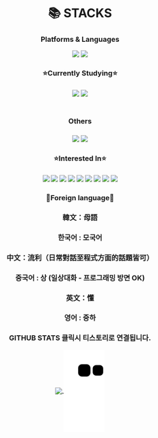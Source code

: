 <!--<img src="https://img.shields.io/badge/표시할이름-색상?style=for-the-badge&logo=기술스택아이콘&logoColor=white">--!>
<!-- 색상 작성시 #은 제외하고 쓸것 --!>
<div align=center><h1>📚 STACKS</h1></div>
<div align=center> 
<h3 align=center>Platforms & Languages</h3>


<img src="https://img.shields.io/badge/javascript-F7DF1E?style=for-the-badge&logo=javascript&logoColor=black">
<img src="https://img.shields.io/badge/node.js-339933?style=for-the-badge&logo=Node.js&logoColor=white">

<h3 align=center>⭐Currently Studying⭐ <h3>
<img src="https://img.shields.io/badge/TypeScript-3178C6.svg?&style=for-the-badge&logo=TypeScript&logoColor=white">
<img src="https://img.shields.io/badge/NestJS-E0234E?style=for-the-badge&logo=NestJS&logoColor=white">
</br>
<!--<img src="https://img.shields.io/badge/socket.io-010101?style=for-the-badge&logo=socket.io&logoColor=white">--!>
<!--<img src="https://img.shields.io/badge/mysql-4479A1?style=for-the-badge&logo=mysql&logoColor=white">--!>
<!--<img src="https://img.shields.io/badge/mariaDB-003545?style=for-the-badge&logo=mariaDB&logoColor=white">--!>
<!--<img src="https://img.shields.io/badge/mongoDB-47A248?style=for-the-badge&logo=MongoDB&logoColor=white">--!>


</br>
<!--<img src="https://img.shields.io/badge/html5-E34F26?style=for-the-badge&logo=html5&logoColor=white">--!>
<!--<img src="https://img.shields.io/badge/css-1572B6?style=for-the-badge&logo=css3&logoColor=white">--!>
<!--<img src="https://img.shields.io/badge/jquery-0769AD?style=for-the-badge&logo=jquery&logoColor=white">--!>


<!--<img src="https://img.shields.io/badge/oracle-F80000?style=for-the-badge&logo=oracle&logoColor=white"> --!>

<!--<h3 align=center>🧰Tools 🧰<h3>--!>
<!--<p align="center">--!>
<!--<img src="https://img.shields.io/badge/github-181717?style=for-the-badge&logo=github&logoColor=white">--!>
<!--<img src="https://img.shields.io/badge/git-F05032?style=for-the-badge&logo=git&logoColor=white">--!>
<!--<img src="https://img.shields.io/badge/Eclipse%20IDE-2C2255.svg?&style=for-the-badge&logo=Eclipse%20IDE&logoColor=white">--!>
<!--<img src="https://img.shields.io/badge/Visual%20Studio%20Code-007ACC.svg?&style=for-the-badge&logo=Visual%20Studio%20Code&logoColor=white">--!>
<!--<img src="https://img.shields.io/badge/Android%20Studio-3DDC84.svg?&style=for-the-badge&logo=Android%20Studio&logoColor=white">--!>

</p>

<!--<h3 align="center"><b>🎮 Gaming 🎮</b></h3> --!>
<p align="center">


</p>

<h3 align=center>Others<h3>
<img src="https://img.shields.io/badge/linux-FCC624?style=for-the-badge&logo=linux&logoColor=black">
<img src="https://img.shields.io/badge/amazonaws-232F3E?style=for-the-badge&logo=amazonaws&logoColor=white">

<h3 align=center>⭐Interested In⭐<h3>
<img src="https://img.shields.io/badge/python-3776AB?style=for-the-badge&logo=python&logoColor=white">
<img src="https://img.shields.io/badge/flask-000000?style=for-the-badge&logo=flask&logoColor=white">
<img src="https://img.shields.io/badge/unrealengine-%23313131.svg?style=for-the-badge&logo=unrealengine&logoColor=white"/> 
<img src="https://img.shields.io/badge/spring-6DB33F?style=for-the-badge&logo=spring&logoColor=white">
<img src="https://img.shields.io/badge/springboot-6DB33F?style=for-the-badge&logo=springboot&logoColor=white">

<img src="https://img.shields.io/badge/Lua-2C2D72?style=for-the-badge&logo=Lua&logoColor=white">

<img src="https://img.shields.io/badge/unity-%23000000.svg?style=for-the-badge&logo=unity&logoColor=white"/>

<img src="https://img.shields.io/badge/Java-007396.svg?&style=for-the-badge&logo=Java&logoColor=white">
<img src="https://img.shields.io/badge/c++-00599C?style=for-the-badge&logo=c%2B%2B&logoColor=white">


<h3 align=center>💪Foreign language💪<h3>
<h3>韓文：母語</h3>
<h3>한국어 : 모국어</h3>
<h3>中文：流利（日常對話至程式方面的話題皆可）</h3>
<h3>중국어 : 상 (일상대화 - 프로그래밍 방면 OK)</h3>
<h3>英文：懂</h3>
<h3>영어 : 중하</h3>

<h3>GITHUB STATS 클릭시 티스토리로 연결됩니다.</h3>
<a href="https://tistory.com/wth2052">
  <img align="center" src="https://github-readme-stats.vercel.app/api?username=wth2052&show_icons=true&theme=dark" />
</a>

<img align="center" src="https://github.com/wth2052/wth2052/blob/output/github-contribution-grid-snake.svg" />
